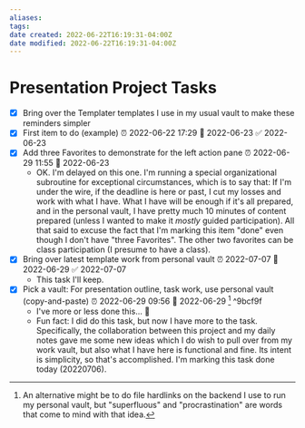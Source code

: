 ```yaml
---
aliases: 
tags: 
date created: 2022-06-22T16:19:31-04:00Z
date modified: 2022-06-22T16:19:31-04:00Z
---
```


# Presentation Project Tasks

- [x] Bring over the Templater templates I use in my usual vault to make these reminders simpler 
- [x] First item to do (example) ⏰ 2022-06-22 17:29 📅 2022-06-23 ✅ 2022-06-23
- [x] Add three Favorites to demonstrate for the left action pane ⏰ 2022-06-29 11:55 📅 2022-06-23
	- OK. I'm delayed on this one. I'm running a special organizational subroutine for exceptional circumstances, which is to say that: If I'm under the wire, if the deadline is here or past, I cut my losses and work with what I have. What I have will be enough if it's all prepared, and in the personal vault, I have pretty much 10 minutes of content prepared (unless I wanted to make it *mostly* guided participation). All that said to excuse the fact that I'm marking this item "done" even though I don't have "three Favorites". The other two favorites can be class participation (I presume to have a class).
- [x] Bring over latest template work from personal vault ⏰ 2022-07-07 📅 2022-06-29 ✅ 2022-07-07
	- This task I'll keep.
- [x] Pick a vault: For presentation outline, task work, use personal vault (copy-and-paste) ⏰ 2022-06-29 09:56 📅 2022-06-29 [^1] ^9bcf9f
	- I've more or less done this... 🙂	
	- Fun fact: I did do this task, but now I have more to the task. Specifically, the collaboration between this project and my daily notes gave me some new ideas which I do wish to pull over from my work vault, but also what I have here is functional and fine. Its intent is simplicity, so that's accomplished. I'm marking this task done today (20220706).
[^1]:  An alternative might be to do file hardlinks on the backend I use to run my personal vault, but "superfluous" and "procrastination" are words that come to mind with that idea.